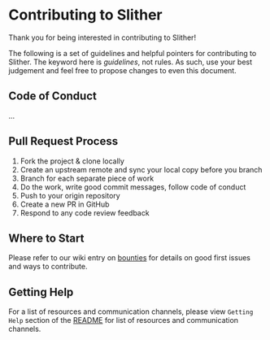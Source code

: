 # Contributing to Slither
Thank you for being interested in contributing to Slither!

The following is a set of guidelines and helpful pointers for contributing to Slither. The keyword here is *guidelines*, not rules. As such, use your best judgement and feel free to propose changes to even this document.

## Code of Conduct
...

## Pull Request Process
1. Fork the project & clone locally
2. Create an upstream remote and sync your local copy before you branch
3. Branch for each separate piece of work
4. Do the work, write good commit messages, follow code of conduct
5. Push to your origin repository
6. Create a new PR in GitHub
7. Respond to any code review feedback

## Where to Start
Please refer to our wiki entry on [bounties](https://github.com/trailofbits/slither/wiki#bounties) for details on good first issues and ways to contribute.

## Getting Help
For a list of resources and communication channels, please view `Getting Help` section of the [README](https://github.com/trailofbits/slither#getting-help) for list of resources and communication channels.
